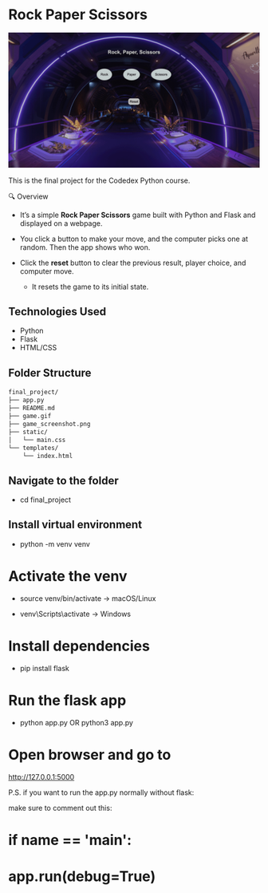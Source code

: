 
# Rock Paper Scissors

![Live Demo](game.gif)


This is the final project for the Codedex Python course.

🔍 Overview

- It’s a simple **Rock Paper Scissors** game built with Python and Flask and displayed on a webpage.

- You click a button to make your move, and the computer picks one at random. Then the app shows who won.
- Click the **reset** button to clear the previous result, player choice, and computer move.
    - It resets the game to its initial state. 



## Technologies Used

- Python
- Flask
- HTML/CSS

## Folder Structure

```text
final_project/
├── app.py
├── README.md
├── game.gif
├── game_screenshot.png
├── static/
│   └── main.css
└── templates/
    └── index.html
```



## Navigate to the folder

- cd final_project


## Install virtual environment

- python -m venv venv


# Activate the venv

- source venv/bin/activate -> macOS/Linux

- venv\Scripts\activate -> Windows


# Install dependencies

- pip install flask


# Run the flask app

- python app.py  OR python3 app.py


# Open browser and go to

http://127.0.0.1:5000


P.S. if you want to run the app.py normally without flask:

make sure to comment out this:

# if __name__ == '__main__':
#    app.run(debug=True)


